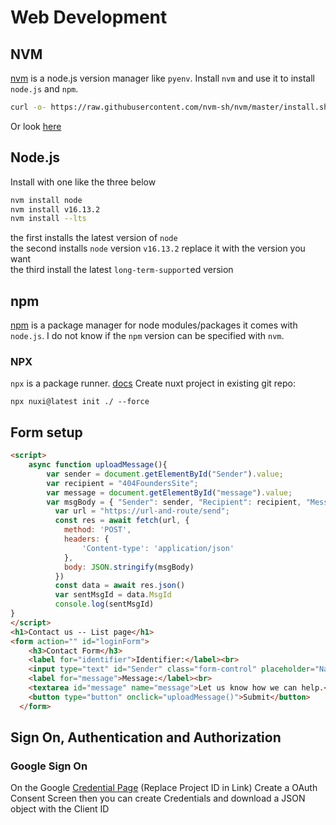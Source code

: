 # Web Development

## NVM 
[nvm](https://github.com/nvm-sh/nvm/blob/master/README.md) is a node.js version manager like `pyenv`.
Install `nvm` and use it to install `node.js` and `npm`. 
```sh
curl -o- https://raw.githubusercontent.com/nvm-sh/nvm/master/install.sh | bash
```
Or look [here](https://github.com/nvm-sh/nvm/tree/v0.39.7?tab=readme-ov-file#installing-and-updating)
## Node.js
Install with one like the three below
```bash
nvm install node
nvm install v16.13.2
nvm install --lts
```
the first installs the latest version of `node`  
the second installs `node` version `v16.13.2` replace it with the version you want  
the third install the latest `long-term-support`ed version

## npm
[npm](https://www.npmjs.com/) is a package manager for node modules/packages it comes with `node.js`. I do not know if the `npm` version can be specified with `nvm`.

### NPX
`npx` is a package runner. [docs](https://docs.npmjs.com/cli/v7/commands/npx)
Create nuxt project in existing git repo:
```
npx nuxi@latest init ./ --force
```

## Form setup
```html
<script>
    async function uploadMessage(){
        var sender = document.getElementById("Sender").value;
        var recipient = "404FoundersSite";
        var message = document.getElementById("message").value;
        var msgBody = { "Sender": sender, "Recipient": recipient, "Message": message };
          var url = "https://url-and-route/send";
          const res = await fetch(url, {
            method: 'POST',
            headers: {
                'Content-type': 'application/json'
            },
            body: JSON.stringify(msgBody)
          })
          const data = await res.json()
          var sentMsgId = data.MsgId
          console.log(sentMsgId)
}
</script>
<h1>Contact us -- List page</h1>
<form action="" id="loginForm">
    <h3>Contact Form</h3>
    <label for="identifier">Identifier:</label><br>
    <input type="text" id="Sender" class="form-control" placeholder="Name, e-mail address or other identifier ">
    <label for="message">Message:</label><br>
    <textarea id="message" name="message">Let us know how we can help.</textarea>
    <button type="button" onclick="uploadMessage()">Submit</button>
  </form>
```

## Sign On, Authentication and Authorization
### Google Sign On 
On the Google [Credential Page](https://console.cloud.google.com/apis/credentials?project=<PROJECT-ID>) (Replace Project ID in Link)
Create a OAuth Consent Screen
then you can create Credentials and download a JSON object with the Client ID
